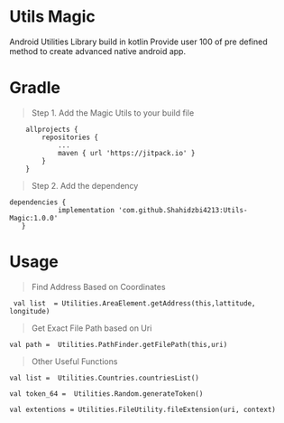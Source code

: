 # Utils Magic

Android Utilities Library build in kotlin Provide user 100 of pre defined method to create advanced native android app.

# Gradle

> Step 1. Add the Magic Utils to your build file

```
	allprojects {
		repositories {
			...
			maven { url 'https://jitpack.io' }
		}
	}
  ```
 > Step 2. Add the dependency
 
 ```
 dependencies {
	         implementation 'com.github.Shahidzbi4213:Utils-Magic:1.0.0'
	}
  ```
 
 # Usage
 > Find Address Based on Coordinates
 
 ```
  val list  = Utilities.AreaElement.getAddress(this,lattitude, longitude)
 ```

> Get Exact File Path based on Uri

```
val path =  Utilities.PathFinder.getFilePath(this,uri)

```

> Other Useful Functions 

```
val list =  Utilities.Countries.countriesList()

val token_64 =  Utilities.Random.generateToken()

val extentions = Utilities.FileUtility.fileExtension(uri, context)

```
